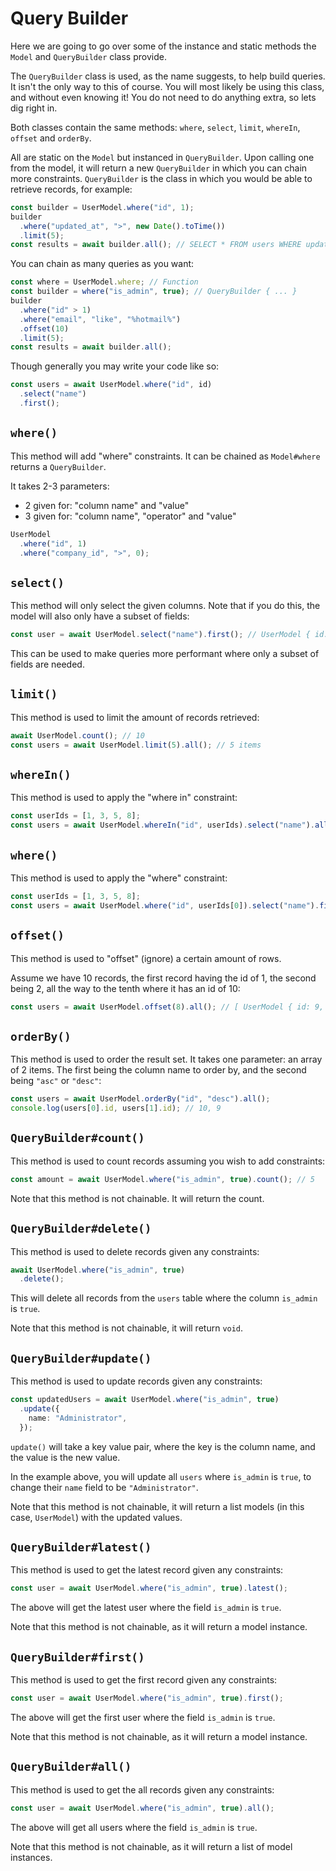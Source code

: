 # Query Builder

Here we are going to go over some of the instance and static methods the `Model`
and `QueryBuilder` class provide.

The `QueryBuilder` class is used, as the name suggests, to help build queries.
It isn't the only way to this of course. You will most likely be using this
class, and without even knowing it! You do not need to do anything extra, so
lets dig right in.

Both classes contain the same methods: `where`, `select`, `limit`, `whereIn`,
`offset` and `orderBy`.

All are static on the `Model` but instanced in `QueryBuilder`. Upon calling one
from the model, it will return a new `QueryBuilder` in which you can chain more
constraints. `QueryBuilder` is the class in which you would be able to retrieve
records, for example:

```ts
const builder = UserModel.where("id", 1);
builder
  .where("updated_at", ">", new Date().toTime())
  .limit(5);
const results = await builder.all(); // SELECT * FROM users WHERE updated_at > $1 LIMIT 5, 2022-12-22
```

You can chain as many queries as you want:

```ts
const where = UserModel.where; // Function
const builder = where("is_admin", true); // QueryBuilder { ... }
builder
  .where("id" > 1)
  .where("email", "like", "%hotmail%")
  .offset(10)
  .limit(5);
const results = await builder.all();
```

Though generally you may write your code like so:

```ts
const users = await UserModel.where("id", id)
  .select("name")
  .first();
```

## `where()`

This method will add "where" constraints. It can be chained as `Model#where`
returns a `QueryBuilder`.

It takes 2-3 parameters:

- 2 given for: "column name" and "value"
- 3 given for: "column name", "operator" and "value"

```ts
UserModel
  .where("id", 1)
  .where("company_id", ">", 0);
```

## `select()`

This method will only select the given columns. Note that if you do this, the
model will also only have a subset of fields:

```ts
const user = await UserModel.select("name").first(); // UserModel { id: 0, name: "Vital", email: "" }
```

This can be used to make queries more performant where only a subset of fields
are needed.

## `limit()`

This method is used to limit the amount of records retrieved:

```ts
await UserModel.count(); // 10
const users = await UserModel.limit(5).all(); // 5 items
```

## `whereIn()`

This method is used to apply the "where in" constraint:

```ts
const userIds = [1, 3, 5, 8];
const users = await UserModel.whereIn("id", userIds).select("name").all();
```

## `where()`

This method is used to apply the "where" constraint:

```ts
const userIds = [1, 3, 5, 8];
const users = await UserModel.where("id", userIds[0]).select("name").first(); // UserModel { id: 1, ... }
```

## `offset()`

This method is used to "offset" (ignore) a certain amount of rows.

Assume we have 10 records, the first record having the id of 1, the second being
2, all the way to the tenth where it has an id of 10:

```ts
const users = await UserModel.offset(8).all(); // [ UserModel { id: 9, ... }, UserModel { id: 10, ... } ]
```

## `orderBy()`

This method is used to order the result set. It takes one parameter: an array of
2 items. The first being the column name to order by, and the second being
`"asc"` or `"desc"`:

```ts
const users = await UserModel.orderBy("id", "desc").all();
console.log(users[0].id, users[1].id); // 10, 9
```

## `QueryBuilder#count()`

This method is used to count records assuming you wish to add constraints:

```ts
const amount = await UserModel.where("is_admin", true).count(); // 5
```

Note that this method is not chainable. It will return the count.

## `QueryBuilder#delete()`

This method is used to delete records given any constraints:

```ts
await UserModel.where("is_admin", true)
  .delete();
```

This will delete all records from the `users` table where the column `is_admin`
is `true`.

Note that this method is not chainable, it will return `void`.

## `QueryBuilder#update()`

This method is used to update records given any constraints:

```ts
const updatedUsers = await UserModel.where("is_admin", true)
  .update({
    name: "Administrator",
  });
```

`update()` will take a key value pair, where the key is the column name, and the
value is the new value.

In the example above, you will update all `users` where `is_admin` is `true`, to
change their `name` field to be `"Administrator"`.

Note that this method is not chainable, it will return a list models (in this
case, `UserModel`) with the updated values.

## `QueryBuilder#latest()`

This method is used to get the latest record given any constraints:

```ts
const user = await UserModel.where("is_admin", true).latest();
```

The above will get the latest user where the field `is_admin` is `true`.

Note that this method is not chainable, as it will return a model instance.

## `QueryBuilder#first()`

This method is used to get the first record given any constraints:

```ts
const user = await UserModel.where("is_admin", true).first();
```

The above will get the first user where the field `is_admin` is `true`.

Note that this method is not chainable, as it will return a model instance.

## `QueryBuilder#all()`

This method is used to get the all records given any constraints:

```ts
const user = await UserModel.where("is_admin", true).all();
```

The above will get all users where the field `is_admin` is `true`.

Note that this method is not chainable, as it will return a list of model
instances.
